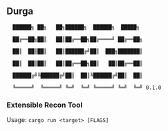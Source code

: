 ## Durga
```
  ██████╗ ██╗   ██╗██████╗  ██████╗  █████╗ 

  ██╔══██╗██║   ██║██╔══██╗██╔════╝ ██╔══██╗

  ██║  ██║██║   ██║██████╔╝██║  ███╗███████║

  ██║  ██║██║   ██║██╔══██╗██║   ██║██╔══██║

  ██████╔╝╚██████╔╝██║  ██║╚██████╔╝██║  ██║
  
  ╚═════╝  ╚═════╝ ╚═╝  ╚═╝ ╚═════╝ ╚═╝  ╚═╝ 0.1.0
```
### Extensible Recon Tool

Usage: ```cargo run <target> [FLAGS]```